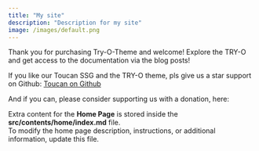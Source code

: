 ```yaml
---
title: "My site"
description: "Description for my site"
image: /images/default.png
---
```


Thank you for purchasing Try-O-Theme and welcome! Explore the TRY-O and get access to the documentation via the blog posts!

If you like our Toucan SSG and the TRY-O theme, pls give us a star support on Github: [Toucan on Github](https://github.com/toucansites/toucan)

And if you can, please consider supporting us with a donation, here:

Extra content for the **Home Page** is stored inside the **src/contents/home/index.md** file.  
To modify the home page description, instructions, or additional information, update this file.
